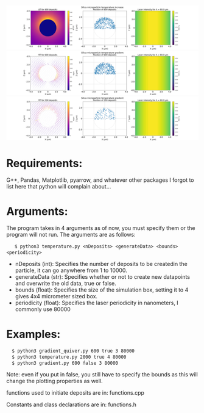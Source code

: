 ![alt text](https://raw.githubusercontent.com/Pwhsky/active-matter-thesis/main/thermophoresis/figures/temperatureIncrease.png?raw=true)
![alt text](https://raw.githubusercontent.com/Pwhsky/active-matter-thesis/main/thermophoresis/figures/tangential.png?raw=true)
![alt text](https://raw.githubusercontent.com/Pwhsky/active-matter-thesis/main/thermophoresis/figures/quiver.png?raw=true)


# Requirements:
G++, Pandas, Matplotlib, pyarrow, and whatever other packages I forgot to list here that python will complain about...




 # Arguments:
 The program takes in 4 arguments as of now, you must specify them or the program will not run.
 The arguments are as follows:
```console
   $ python3 temperature.py <nDeposits> <generateData> <bounds> <periodicity>
```
- nDeposits    (int): Specifies the number of deposits to be createdin the particle, it can go anywhere from 1 to 10000.
- generateData (str): Specifies whether or not to create new datapoints and overwrite the old data, true or false.    
- bounds       (float): Specifies the size of the simulation box, setting it to 4 gives 4x4 micrometer sized box.
- periodicity  (float): Specifies the laser periodicity in nanometers, I commonly use 80000



# Examples: 
```console
  $ python3 gradient_quiver.py 600 true 3 80000
  $ python3 temperature.py 2000 true 4 80000
  $ python3 gradient.py 600 false 3 80000
```

Note: even if you put in false, you still have to specify the bounds as this will change the plotting properties as well.

functions used to initiate deposits are in:
functions.cpp

Constants and class declarations are in:
functions.h
